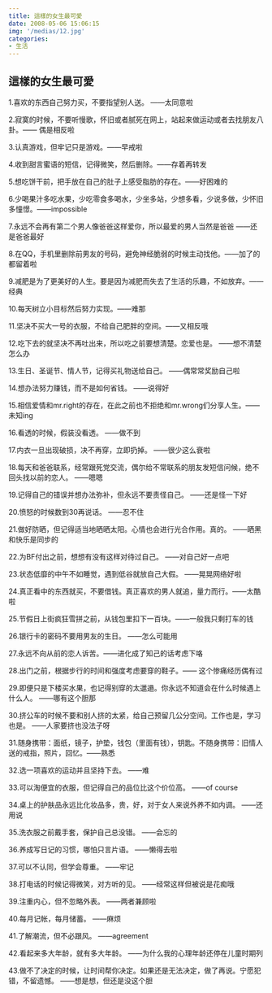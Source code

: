```yaml
---
title: 這樣的女生最可愛
date: 2008-05-06 15:06:15
img: '/medias/12.jpg'
categories:
- 生活
---
```


## 這樣的女生最可愛


1.喜欢的东西自己努力买，不要指望别人送。 ——太同意啦

2.寂寞的时候，不要听慢歌，怀旧或者腻死在网上，站起来做运动或者去找朋友八卦。—— 偶是相反啦

3.认真游戏，但牢记只是游戏。——早戒啦

4.收到甜言蜜语的短信，记得微笑，然后删除。——存着再转发

5.想吃饼干前，把手放在自己的肚子上感受脂肪的存在。——好困难的

6.少喝果汁多吃水果，少吃零食多喝水，少坐多站，少想多看，少说多做，少怀旧多憧憬。——impossible

7.永远不会再有第二个男人像爸爸这样爱你，所以最爱的男人当然是爸爸 ——还是爸爸最好

8.在QQ，手机里删除前男友的号码，避免神经脆弱的时候主动找他。——加了的都留着啦

9.减肥是为了更美好的人生。要是因为减肥而失去了生活的乐趣，不如放弃。——经典

10.每天树立小目标然后努力实现。——难那

11.坚决不买大一号的衣服，不给自己肥胖的空间。——又相反哦

12.吃下去的就坚决不再吐出来，所以吃之前要想清楚。恋爱也是。 ——想不清楚怎么办

13.生日、圣诞节、情人节，记得买礼物送给自己。 ——偶常常奖励自己啦

14.想办法努力赚钱，而不是如何省钱。 ——说得好

15.相信爱情和mr.right的存在，在此之前也不拒绝和mr.wrong们分享人生。——未知ing

16.看透的时候，假装没看透。 ——做不到

17.内衣一旦出现破损，决不再穿，立即扔掉。 ——很少这么衰啦

18.每天和爸爸联系，经常跟死党交流，偶尔给不常联系的朋友发短信问候，绝不回头找以前的恋人。 ——嗯嗯

19.记得自己的错误并想办法弥补，但永远不要责怪自己。 ——还是怪一下好

20.愤怒的时候数到30再说话。 ——忍不住

21.做好防晒，但记得适当地晒晒太阳。心情也会进行光合作用。真的。 ——晒黑和快乐是同步的


22.为BF付出之前，想想有没有这样对待过自己。 ——对自己好一点吧

23.状态低靡的中午不如睡觉，遇到低谷就放自己大假。 ——晃晃网络好啦

24.真正看中的东西就买，不要借钱。真正喜欢的男人就追，量力而行。——太酷啦

25.节假日上街疯狂雪拼之前，从钱包里扣下一百块。——一般我只剩打车的钱

26.银行卡的密码不要用男友的生日。 ——怎么可能用

27.永远不向从前的恋人诉苦。——进化成了知己的话考虑下咯

28.出门之前，根据步行的时间和强度考虑要穿的鞋子。—— 这个惨痛经历偶有过

29.即便只是下楼买水果，也记得别穿的太邋遢。你永远不知道会在什么时候遇上什么人。 ——哪有这个胆那

30.挤公车的时候不要和别人挤的太紧，给自己预留几公分空间。工作也是，学习也是。 ——人家要挤也没法子呀

31.随身携带：面纸，镜子，护垫，钱包（里面有钱），钥匙。不随身携带：旧情人送的戒指，照片，回忆。——熟悉

32.选一项喜欢的运动并且坚持下去。 ——难

33.可以淘便宜的衣服，但记得自己的品位比这个价位高。 ——of course

34.桌上的护肤品永远比化妆品多，贵，好，对于女人来说外养不如内调。 ——还用说

35.洗衣服之前戴手套，保护自己总没错。 ——会忘的

36.养成写日记的习惯，哪怕只言片语。 ——懒得去啦

37.可以不认同，但学会尊重。 ——牢记

38.打电话的时候记得微笑，对方听的见。 ——经常这样但被说是花痴哦

39.注重内心，但不忽略外表。 ——两者兼顾啦

40.每月记帐，每月储蓄。 ——麻烦

41.了解潮流，但不必跟风。 ——agreement

42.看起来多大年龄，就有多大年龄。 ——为什么我的心理年龄还停在儿童时期列

43.做不了决定的时候，让时间帮你决定。如果还是无法决定，做了再说。宁愿犯错，不留遗憾。 ——想是想，但还是没这个胆